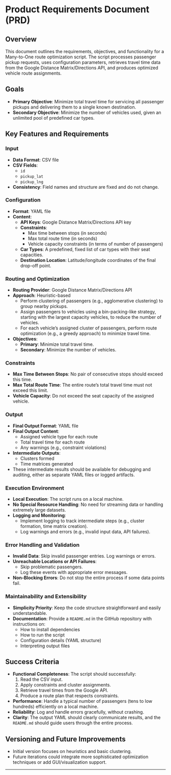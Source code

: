 # Product Requirements Document (PRD)

## Overview
This document outlines the requirements, objectives, and functionality for a Many-to-One route optimization script. The script processes passenger pickup requests, uses configuration parameters, retrieves travel time data from the Google Distance Matrix/Directions API, and produces optimized vehicle route assignments.

## Goals
- **Primary Objective**: Minimize total travel time for servicing all passenger pickups and delivering them to a single known destination.
- **Secondary Objective**: Minimize the number of vehicles used, given an unlimited pool of predefined car types.

## Key Features and Requirements

### Input
- **Data Format**: CSV file
- **CSV Fields**:
  - `id`
  - `pickup_lat`
  - `pickup_lng`
- **Consistency**: Field names and structure are fixed and do not change.

### Configuration
- **Format**: YAML file
- **Content**:
  - **API Keys**: Google Distance Matrix/Directions API key
  - **Constraints**:
    - Max time between stops (in seconds)
    - Max total route time (in seconds)
    - Vehicle capacity constraints (in terms of number of passengers)
  - **Car Types**: A predefined, fixed list of car types with their seat capacities.
  - **Destination Location**: Latitude/longitude coordinates of the final drop-off point.

### Routing and Optimization
- **Routing Provider**: Google Distance Matrix/Directions API
- **Approach**: Heuristic-based
  - Perform clustering of passengers (e.g., agglomerative clustering) to group nearby pickups.
  - Assign passengers to vehicles using a bin-packing-like strategy, starting with the largest capacity vehicles, to reduce the number of vehicles.
  - For each vehicle’s assigned cluster of passengers, perform route optimization (e.g., a greedy approach) to minimize travel time.
- **Objectives**:
  - **Primary**: Minimize total travel time.
  - **Secondary**: Minimize the number of vehicles.

### Constraints
- **Max Time Between Stops**: No pair of consecutive stops should exceed this time.
- **Max Total Route Time**: The entire route’s total travel time must not exceed this limit.
- **Vehicle Capacity**: Do not exceed the seat capacity of the assigned vehicle.

### Output
- **Final Output Format**: YAML file
- **Final Output Content**:
  - Assigned vehicle type for each route
  - Total travel time for each route
  - Any warnings (e.g., constraint violations)
- **Intermediate Outputs**:
  - Clusters formed
  - Time matrices generated
- These intermediate results should be available for debugging and auditing, either as separate YAML files or logged artifacts.

### Execution Environment
- **Local Execution**: The script runs on a local machine.
- **No Special Resource Handling**: No need for streaming data or handling extremely large datasets.
- **Logging and Monitoring**:
  - Implement logging to track intermediate steps (e.g., cluster formation, time matrix creation).
  - Log warnings and errors (e.g., invalid input data, API failures).

### Error Handling and Validation
- **Invalid Data**: Skip invalid passenger entries. Log warnings or errors.
- **Unreachable Locations or API Failures**:
  - Skip problematic passengers.
  - Log these events with appropriate error messages.
- **Non-Blocking Errors**: Do not stop the entire process if some data points fail.

### Maintainability and Extensibility
- **Simplicity Priority**: Keep the code structure straightforward and easily understandable.
- **Documentation**: Provide a `README.md` in the GitHub repository with instructions on:
  - How to install dependencies
  - How to run the script
  - Configuration details (YAML structure)
  - Interpreting output files

## Success Criteria
- **Functional Completeness**: The script should successfully:
  1. Read the CSV input.
  2. Apply constraints and cluster assignments.
  3. Retrieve travel times from the Google API.
  4. Produce a route plan that respects constraints.
- **Performance**: Handle a typical number of passengers (tens to low hundreds) efficiently on a local machine.
- **Reliability**: Log and handle errors gracefully, without crashing.
- **Clarity**: The output YAML should clearly communicate results, and the `README.md` should guide users through the entire process.

## Versioning and Future Improvements
- Initial version focuses on heuristics and basic clustering.
- Future iterations could integrate more sophisticated optimization techniques or add GUI/visualization support.

---

